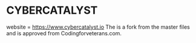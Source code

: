 # CYBERCATALYST
website = https://www.cybercatalyst.io
The is a fork from the master files and is approved from Codingforveterans.com.
